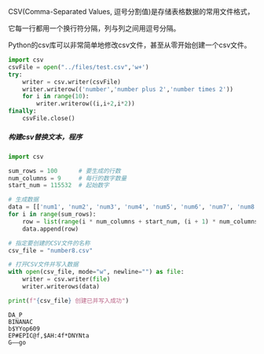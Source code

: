 CSV(Comma-Separated Values, 逗号分割值)是存储表格数据的常用文件格式，

它每一行都用一个换行符分隔，列与列之间用逗号分隔。

Python的csv库可以非常简单地修改csv文件，甚至从零开始创建一个csv文件。

```python
import csv
csvFile = open("../files/test.csv",'w+')
try:
    writer = csv.writer(csvFile)
    writer.writerow(('number','number plus 2','number times 2'))
    for i in range(10):
        writer.writerow((i,i+2,i*2))
finally:
    csvFile.close()
```

##### 构建csv替换文本，程序

```python
import csv

sum_rows = 100      # 要生成的行数
num_columns = 9     # 每行的数字数量
start_num = 115532  # 起始数字

# 生成数据
data = [['num1', 'num2', 'num3', 'num4', 'num5', 'num6', 'num7', 'num8', 'num9']]
for i in range(sum_rows):
    row = list(range(i * num_columns + start_num, (i + 1) * num_columns + start_num))
    data.append(row)

# 指定要创建的CSV文件的名称
csv_file = "number8.csv"

# 打开CSV文件并写入数据
with open(csv_file, mode="w", newline="") as file:
    writer = csv.writer(file)
    writer.writerows(data)

print(f"{csv_file} 创建已并写入成功")

```

```
DA_P
BINANAC
b$YYop609
EP#EPIC@f,$AH:4f*DNYNta
G——go

```

